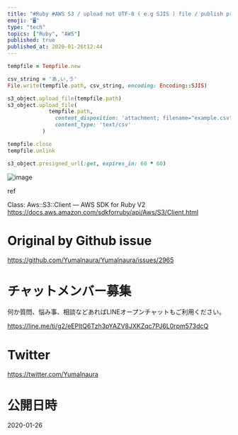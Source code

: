 ```yaml
---
title: "#Ruby #AWS S3 / upload not UTF-8 ( e.g SJIS ) file / publish presigned"
emoji: "🖥"
type: "tech"
topics: ["Ruby", "AWS"]
published: true
published_at: 2020-01-26t12:44
---
```




```rb
tempfile = Tempfile.new

csv_string = 'あ,い,う'
File.write(tempfile.path, csv_string, encoding: Encoding::SJIS)

s3_object.upload_file(tempfile.path)
s3_object.upload_file(
             tempfile.path,
               content_disposition: 'attachment; filename="example.csv"',
               content_type: 'text/csv'
           )

tempfile.close
tempfile.unlink

s3_object.presigned_url(:get, expires_in: 60 * 60)

```


![image](https://user-images.githubusercontent.com/13635059/73115067-ae31cc00-3f64-11ea-876d-5b33521d28d3.png)


ref

Class: Aws::S3::Client — AWS SDK for Ruby V2
https://docs.aws.amazon.com/sdkforruby/api/Aws/S3/Client.html


# Original by Github issue

https://github.com/YumaInaura/YumaInaura/issues/2965








<!-- Update From Qiita API -->

# チャットメンバー募集


何か質問、悩み事、相談などあればLINEオープンチャットもご利用ください。

https://line.me/ti/g2/eEPltQ6Tzh3pYAZV8JXKZqc7PJ6L0rpm573dcQ





# Twitter


https://twitter.com/YumaInaura


<!-- Update From Qiita API -->



# 公開日時

2020-01-26
